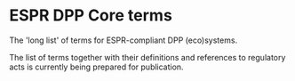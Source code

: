 # ESPR DPP Core terms
The 'long list' of terms for ESPR-compliant DPP (eco)systems.

The list of terms together with their definitions and references to regulatory acts is currently being prepared for publication.
